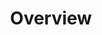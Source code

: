 ---
image: /![API Image](/images/logo.png){:class="img-responsive"}
title: Overview
position: 1.01
description: 
content_markdown: |-
  ###### Technopedia version 6.1 API enables cloud-based access to asset data in Technopedia, which provides you with a cloud-first and high-performance resource to manage your assets.<br>
  Technopedia is a Graph database that is designed to process data by using a graph-based methodology, rather than a relational database model.<br>
  <br>
  You query the Technopedia database by using either of the following methods:

  * By using the graph-based Technopedia query language (TQL) endpoint. <br>
  You select nodes, node relationships to other nodes, and node attributes to define the criteria for your query to return relevant data. 
  * By using the Techopedia-ID endpoint to reference an entity in the database and return relevant data for that entity. <br>
  The Technopedia ID record stores information about a Technopedia entity. <br>
  For example; the entity might be a product or it might be specific node attribute that returns relevant data.<br>
  <br>
  <br>
  The following diagram shows an overview of the Technopedia API enpoints, and examples of nodes and relationships in the Technopedia database.
  <br>
  
  ![API Image](/images/V6api.png){: .img-responsive}
  <br>

  The following query example is an API GET request that uses the TQL endpoint. <br>
  <br>
  `GET:` `https://v6-1.technopedia.com/tql?=MATCH (n:SOFTWARE_PRODUCT) RETURN n.product` <br>

  The query selects the software product node and then returns software product names.<br>
  TQL uses a `MATCH` statement to select nodes in the Technopedia graph, which is like a `SELECT` statement in SQL. <br>
  <br>
  



  #### What’s included in Technopedia V6 API?


  * Graph store organization model that enables Technopedia to store asset data
  from any entity.

  * TQL (Technopedia Query Language) endpoint that you use for graph-based
  querying of the Technopedia database.

  * Technopedia-id endpoint that you use to query any Technopedia product by its ID.


  #### What are the V6 API Endpoints?


  ###### To query the Technopedia database you use one of the following two endpoints:


  * `https://v6-1.technopedia.com/tql?q=MATCH <Query Parameters>`

    ###### You provide query parameters to the MATCH statement to generate the criteria for your query, as shown in the following example:

    ![API Image](/images/get_tql.png){: .img-responsive}

  * `https://v6-1.technopedia.com/technopedia-id/<Technopedia ID>.`

    ###### You provide the Technopedia ID for the product that you're querying to return data for that specific product, as in the following example:

    ![API Image](/images/tid.png){: .img-responsive}

  #### Technopedia graph concepts

  ###### Data storage in Technopedia involves the following concepts:


  * Nodes are Graph data records that are entities in the graph, such as
  software version or hardware product.                 
    
  * Nodes contain one or more attributes, which provide data in key-value
  pairs such as the following examples: <br>
  `{product: Excel}` or `{manufacturer: Microsoft}`.

  * Nodes are connected by relationships that you use to connect multiple nodes in a single query. 

  ###### The following graph shows the Technopedia nodes and relationships:
  
  ![API Image](/images/graph.png){: .img-responsive}<br>&nbsp;

left_code_blocks:
  - code_block: |-
      GET:  https://v6-1.technopedia.com/tql?q=MATCH <Query Parameters>
      GET: https://v6-1.technopedia.com/tql?MATCH (xx:SOFTWARE_PRODUCT) RETURN xx

      GET:  https://v6-1.technopedia.com/technopedia-id/<technopedia_id>
      GET:  https://v6-1.technopedia.com/technopedia-id/4d35ec28-0f16-4787-acca-885679265b59
      
    title: API Query Examples
    language: bash
right_code_blocks:
  - code_block: |2
      https://v6-1.technopedia.com/tql
      https://v6-1.technopedia.com/technopedia-id/
      
      


    title: Technopedia Endpoints
    language: bash
  
---